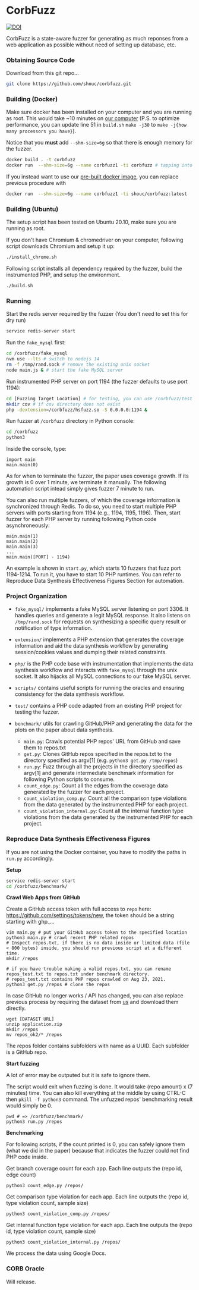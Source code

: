 

# CorbFuzz
[![DOI](https://zenodo.org/badge/DOI/10.5281/zenodo.5105112.svg)](https://doi.org/10.5281/zenodo.5105112)

CorbFuzz is a state-aware fuzzer for generating as much reponses from a web application as possible without need of setting up database, etc. 

### Obtaining Source Code
Download from this git repo...
```bash
git clone https://github.com/shouc/corbfuzz.git
```

### Building (Docker)

Make sure docker has been installed on your computer and you are running as root. This would take ~10 minutes on [our computer](https://github.com/shouc/corbfuzz/blob/master/REQUIREMENTS.md#our-computer) (P.S. to optimize performance, you can update line 51 in `build.sh` `make -j30` to `make -j{how many processors you have}`).

Notice that you **must** add `--shm-size=6g` so that there is enough memory for the fuzzer. 

```bash
docker build . -t corbfuzz
docker run  --shm-size=6g --name corbfuzz1 -ti corbfuzz # tapping into docker container
```

If you instead want to use our [pre-built docker image](https://hub.docker.com/repository/docker/shouc/corbfuzz), you can replace previous procedure with 
```bash
docker run  --shm-size=6g --name corbfuzz1 -ti shouc/corbfuzz:latest
```

### Building (Ubuntu)

The setup script has been tested on Ubuntu 20.10, make sure you are running as root.

If you don't have Chromium & chromedriver on your computer, following script downloads Chromium and setup it up:
```bash
./install_chrome.sh
```

Following script installs all dependency required by the fuzzer, build the instrumented PHP, and setup the environment.
```bash
./build.sh
```


### Running
Start the redis server required by the fuzzer (You don't need to set this for dry run)
```bash
service redis-server start
```

Run the `fake_mysql` first:
```bash
cd /corbfuzz/fake_mysql
nvm use --lts # switch to nodejs 14
rm -f /tmp/rand.sock # remove the existing unix socket
node main.js & # start the fake MySQL server
```

Run instrumented PHP server on port 1194 (the fuzzer defaults to use port 1194):
```bash
cd [Fuzzing Target Location] # for testing, you can use /corbfuzz/test
mkdir cov # if cov directory does not exist
php -dextension=/corbfuzz/hsfuzz.so -S 0.0.0.0:1194 &
```

Run fuzzer at `/corbfuzz` directory in Python console:
```bash
cd /corbfuzz
python3
```

Inside the console, type: 
```python3
import main
main.main(0)
```
As for when to terminate the fuzzer, the paper uses coverage growth. If its growth is 0 over 1 minute, we terminate it manually. The following automation script intead simply gives fuzzer 7 minute to run.  

You can also run multiple fuzzers, of which the coverage information is synchronized through Redis. To do so, you need to start multiple PHP servers with ports starting from 1194 (e.g., 1194, 1195, 1196). Then, start fuzzer for each 
PHP server by running following Python code asynchroneously:
```python3
main.main(1)
main.main(2)
main.main(3)
...
main.main([PORT] - 1194)
```

An example is shown in `start.py`, which starts 10 fuzzers that fuzz port 1194-1214. To run it, you have to start 10 PHP runtimes. You can refer to Reproduce Data Synthesis Effectiveness Figures Section for automation. 

### Project Organization

* `fake_mysql/` implements a fake MySQL server listening on port 3306. It handles queries and generate a legit MySQL response. It also listens on `/tmp/rand.sock` for requests on synthesizing a specific query result or notification of type information.

* `extension/` implements a PHP extension that generates the coverage information and aid the data synthesis workflow by generating session/cookies values and dumping their related constraints.

* `php/` is the PHP code base with instrumentation that implements the data synthesis workflow and 
interacts with `fake_mysql` through the unix socket. It also hijacks all MySQL connections to our fake MySQL server. 

* `scripts/` contains useful scripts for running the oracles and ensuring consistency for the data synthesis workflow. 

* `test/` contains a PHP code adapted from an existing PHP project for testing the fuzzer.  

* `benchmark/` utils for crawling GitHub/PHP and generating the data for the plots on the paper about data synthesis. 
  * `main.py`: Crawls potential PHP repos' URL from GitHub and save them to repos.txt
  * `get.py`: Clones GitHub repos specified in the repos.txt to the directory specified as argv[1] (e.g. `python3 get.py /tmp/repos`)
  * `run.py`: Fuzz through all the projects in the directory specified as argv[1] and generate intermediate benchmark information for following Python scripts to consume.
  * `count_edge.py`: Count all the edges from the coverage data generated by the fuzzer for each project. 
  * `count_violation_comp.py`: Count all the comparison type violations from the data generated by the instrumented PHP for each project.  
  * `count_violation_internal.py`: Count all the internal function type violations from the data generated by the instrumented PHP for each project.  


### Reproduce Data Synthesis Effectiveness Figures

If you are not using the Docker container, you have to modify the paths in `run.py` accordingly.


**Setup**
```bash
service redis-server start
cd /corbfuzz/benchmark/
```

**Crawl Web Apps from GitHub**

Create a GitHub access token with full access to `repo` here: https://github.com/settings/tokens/new,  the token should be a string starting with ghp_...

```
vim main.py # put your GitHub access token to the specified location
python3 main.py # crawl recent PHP related repos
# Inspect repos.txt, if there is no data inside or limited data (file < 800 bytes) inside, you should run previous script at a different time. 
mkdir /repos

# if you have trouble making a valid repos.txt, you can rename repos_test.txt to repos.txt under benchmark directory.
# repos_test.txt contains PHP repos crawled on Aug 23, 2021.
python3 get.py /repos # clone the repos
```

In case GitHub no longer works / API has changed, you can also replace previous process by requiring the dataset from [us](mailto:shou@ucsb.edu) and download them directly.
```
wget [DATASET URL]
unzip application.zip
mkdir /repos
mv repos_ok2/* /repos
```

The repos folder contains subfolders with name as a UUID. Each subfolder is a GitHub repo.   

**Start fuzzing**

A lot of error may be outputed but it is safe to ignore them. 

The script would exit when fuzzing is done. It would take (repo amount) x (7 minutes) time. You can also kill everything at the middle by using CTRL-C then `pkill -f python3` command. The unfuzzed repos' benchmarking result would simply be 0. 
```
pwd # => /corbfuzz/benchmark/
python3 run.py /repos
```

**Benchmarking**

For following scripts, if the count printed is 0, you can safely ignore them (what we did in the paper) because that indicates the fuzzer could not find PHP code inside.

Get branch coverage count for each app. Each line outputs the (repo id, edge count)
```
python3 count_edge.py /repos/
```

Get comparison type violation for each app. Each line outputs the (repo id, type violation count, sample size)
```
python3 count_violation_comp.py /repos/
```

Get internal function type violation for each app. Each line outputs the (repo id, type violation count, sample size)
```
python3 count_violation_internal.py /repos/
```

We process the data using Google Docs.

### CORB Oracle
Will release.
